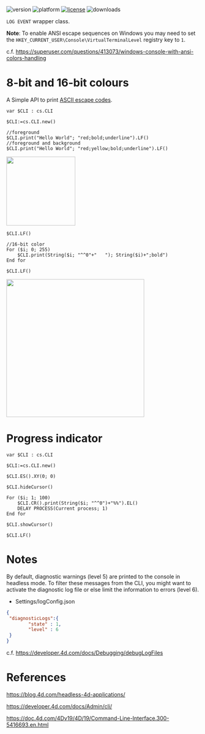 ![version](https://img.shields.io/badge/version-20%2B-E23089)
![platform](https://img.shields.io/static/v1?label=platform&message=mac-intel%20|%20mac-arm%20|%20win-64&color=blue)
[![license](https://img.shields.io/github/license/miyako/4d-class-CLI)](LICENSE)
![downloads](https://img.shields.io/github/downloads/miyako/4d-class-CLI/total)

`LOG EVENT` wrapper class.

**Note**: To enable ANSI escape sequences on Windows you may need to set the `HKEY_CURRENT_USER\Console\VirtualTerminalLevel` registry key to `1`.

 c.f. https://superuser.com/questions/413073/windows-console-with-ansi-colors-handling

# 8-bit and 16-bit colours

A Simple API to print [ASCII escape codes](https://en.wikipedia.org/wiki/ANSI_escape_code).

```4d
var $CLI : cs.CLI

$CLI:=cs.CLI.new()

//foreground
$CLI.print("Hello World"; "red;bold;underline").LF()
//foreground and background
$CLI.print("Hello World"; "red;yellow;bold;underline").LF()
```

<img src="https://user-images.githubusercontent.com/1725068/223435308-4fb3bf62-80cc-4d34-b928-e44c81237a0c.png" style="height:180px;width:auto;" />

```4d
$CLI.LF()

//16-bit color
For ($i; 0; 255)
	$CLI.print(String($i; "^^0"+"   "); String($i)+";bold")
End for 

$CLI.LF()
```

<img src="https://user-images.githubusercontent.com/1725068/223434725-b708fdf0-398c-431f-ba1a-bf77d53f5146.png" style="height:360px;width:auto;" />

# Progress indicator

```4d
var $CLI : cs.CLI

$CLI:=cs.CLI.new()

$CLI.ES().XY(0; 0)

$CLI.hideCursor()

For ($i; 1; 100)
	$CLI.CR().print(String($i; "^^0")+"%%").EL()
	DELAY PROCESS(Current process; 1)
End for 

$CLI.showCursor()

$CLI.LF()
```

# Notes

By default, diagnostic warnings (level 5) are printed to the console in headless mode. To filter these messages from the CLI, you might want to activate the diagnostic log file or else limit the information to errors (level 6).

* Settings/logConfig.json

```json
{
 "diagnosticLogs":{
		"state" : 1,
		"level" : 6
 }
}
```

c.f. https://developer.4d.com/docs/Debugging/debugLogFiles

# References

https://blog.4d.com/headless-4d-applications/

https://developer.4d.com/docs/Admin/cli/

https://doc.4d.com/4Dv19/4D/19/Command-Line-Interface.300-5416693.en.html
